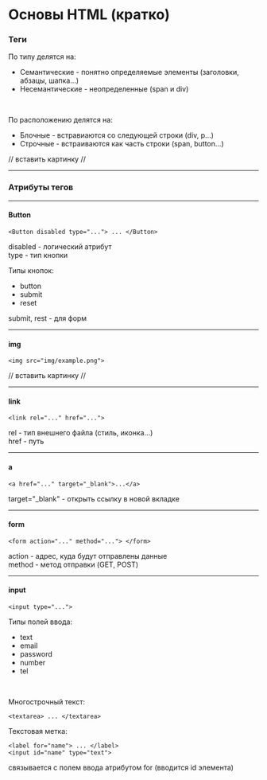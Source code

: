 # Основы HTML (кратко)

### Теги

По типу делятся на:
* Семантические - понятно определяемые элементы (заголовки, абзацы, шапка...)
* Несемантические - неопределенные (span и div)

<br>

По расположению делятся на:
* Блочные - встравиаются со следующей строки (div, p...)
* Строчные - встраиваются как часть строки (span, button...)


// вставить картинку //

---

### Атрибуты тегов
---
#### Button

    <Button disabled type="..."> ... </Button>

disabled - логический атрибут <br>
type - тип кнопки 

Типы кнопок:

* button
* submit  
* reset 

submit, rest - для форм
<br>

---

#### img

    <img src="img/example.png">

// вставить картинку //

---

#### link

    <link rel="..." href="...">

rel - тип внешнего файла (стиль, иконка...) <br>
href - путь

---

#### a
    <a href="..." target="_blank">...</a>
target="_blank" - открыть ссылку в новой вкладке

---

#### form

    <form action="..." method="..."> </form>

action - адрес, куда будут отправлены данные <br>
method - метод отправки (GET, POST)

---

#### input

    <input type="...">

Типы полей ввода:
* text
* email
* password
* number
* tel

<br>

Многострочный текст:

    <textarea> ... </textarea>

Текстовая метка:

    <label for="name"> ... </label>
    <input id="name" type="text"> 

связывается с полем ввода атрибутом for (вводится id элемента)